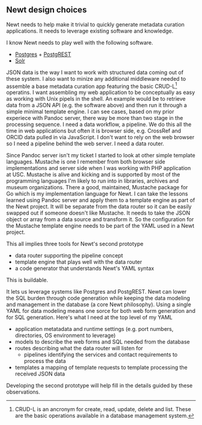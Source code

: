 
## Newt design choices

Newt needs to help make it trivial to quickly generate metadata curation applications. It needs to leverage existing software and knowledge.

I know Newt needs to play well with the following software.

- [Postgres](https://postgres.org) + [PostgREST](https://postgrest.org)
- [Solr](https://solr.apache.org)

JSON data is the way I want to work with structured data coming out of these system. I also want to minize any additional middleware needed to assemble a base metadata curation app featuring the basic CRUD-L[^201] operatins. I want assembling my web application to be conceptually as easy as working with Unix pipels in the shell. An example would be to retrieve data from a JSON API (e.g. the software above) and then run it through a simple minimal template engine. I can see cases, based on my prior experiece with Pandoc server, there way be more than two stage in the processing sequence. I need a data workflow, a pipeline.  We do this all the time in web applications but often it is browser side, e.g. CrossRef and ORCID data pulled in via JavaScript. I don't want to rely on the web browser so I need a pipeline behind the web server. I need a data router.

Since Pandoc server isn't my ticket I started to look at other simple template languages. Mustache is one I remember from both browser side implementations and server side when I was working with PHP application at USC. Mustache is alive and kicking and is supported by most of the programming languages I'm likely to run into in libraries, archives and museum organizations. There a good, maintained, Mustache package for Go which is my implementation language for Newt. I can take the lessons learned using Pandoc server and apply them to a template engine as part of the Newt project. It will be separate from the data router so it can be easily swapped out if someone doesn't like Mustache.  It needs to take the JSON object or array from a data source and transform it. So the configuration for the Mustache template engine needs to be part of the YAML used in a Newt project.

This all implies three tools for Newt's second prototype

- data router supporting the pipeline concept
- template engine that plays well with the data router
- a code generator that understands Newt's YAML syntax

This is buildable.

It lets us leverage systems like Postgres and PostgREST. Newt can lower the SQL burden through code generation while keeping the data modeling and management in the database (a core Newt philosophy). Using a single YAML for data modeling means one sorce for both web form generation and for SQL generation. Here's what I need at the top level of my YAML

- application metatadata and runtime settings (e.g. port numbers, directories, OS environment to leverage)
- models to describe the web forms and SQL needed from the database
- routes describing what the data router will listen for
  - pipelines identifying the services and contact requirements to process the data
- templates a mapping of template requests to template processing the received JSON data

Developing the second prototype will help fill in the details guided by these observations.

[^201]: CRUD-L is an ancronym for create, read, update, delete and list. These are the basic operations available in a database management system.

